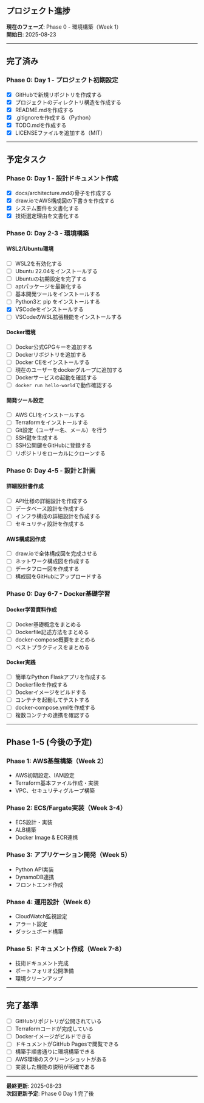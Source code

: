 ##  プロジェクト進捗

**現在のフェーズ**: Phase 0 - 環境構築（Week 1）  
**開始日**: 2025-08-23

---

##  完了済み

### Phase 0: Day 1 - プロジェクト初期設定
- [x] GitHubで新規リポジトリを作成する
- [x] プロジェクトのディレクトリ構造を作成する
- [x] README.mdを作成する  
- [x] .gitignoreを作成する（Python）
- [x] TODO.mdを作成する
- [x] LICENSEファイルを追加する（MIT）

---

##  予定タスク

### Phase 0: Day 1 - 設計ドキュメント作成

- [x] docs/architecture.mdの骨子を作成する
- [x] draw.ioでAWS構成図の下書きを作成する
- [x] システム要件を文書化する
- [x] 技術選定理由を文書化する

### Phase 0: Day 2-3 - 環境構築

#### WSL2/Ubuntu環境
- [ ] WSL2を有効化する
- [ ] Ubuntu 22.04をインストールする
- [ ] Ubuntuの初期設定を完了する
- [ ] aptパッケージを最新化する
- [ ] 基本開発ツールをインストールする
- [ ] Python3と pip をインストールする
- [x] VSCodeをインストールする
- [ ] VSCodeのWSL拡張機能をインストールする

#### Docker環境
- [ ] Docker公式GPGキーを追加する
- [ ] Dockerリポジトリを追加する
- [ ] Docker CEをインストールする
- [ ] 現在のユーザーをdockerグループに追加する
- [ ] Dockerサービスの起動を確認する
- [ ] `docker run hello-world`で動作確認する

#### 開発ツール設定
- [ ] AWS CLIをインストールする
- [ ] Terraformをインストールする
- [ ] Git設定（ユーザー名、メール）を行う
- [ ] SSH鍵を生成する
- [ ] SSH公開鍵をGitHubに登録する
- [ ] リポジトリをローカルにクローンする

### Phase 0: Day 4-5 - 設計と計画

#### 詳細設計書作成
- [ ] API仕様の詳細設計を作成する
- [ ] データベース設計を作成する
- [ ] インフラ構成の詳細設計を作成する
- [ ] セキュリティ設計を作成する

#### AWS構成図作成
- [ ] draw.ioで全体構成図を完成させる
- [ ] ネットワーク構成図を作成する
- [ ] データフロー図を作成する
- [ ] 構成図をGitHubにアップロードする

### Phase 0: Day 6-7 - Docker基礎学習

#### Docker学習資料作成
- [ ] Docker基礎概念をまとめる
- [ ] Dockerfile記述方法をまとめる
- [ ] docker-compose概要をまとめる
- [ ] ベストプラクティスをまとめる

#### Docker実践
- [ ] 簡単なPython Flaskアプリを作成する
- [ ] Dockerfileを作成する
- [ ] Dockerイメージをビルドする
- [ ] コンテナを起動してテストする
- [ ] docker-compose.ymlを作成する
- [ ] 複数コンテナの連携を確認する

---

##  Phase 1-5 (今後の予定)

### Phase 1: AWS基盤構築（Week 2）
- AWS初期設定、IAM設定
- Terraform基本ファイル作成・実装
- VPC、セキュリティグループ構築

### Phase 2: ECS/Fargate実装（Week 3-4）
- ECS設計・実装
- ALB構築
- Docker Image & ECR連携

### Phase 3: アプリケーション開発（Week 5）
- Python API実装
- DynamoDB連携
- フロントエンド作成

### Phase 4: 運用設計（Week 6）
- CloudWatch監視設定
- アラート設定
- ダッシュボード構築

### Phase 5: ドキュメント作成（Week 7-8）
- 技術ドキュメント完成
- ポートフォリオ公開準備
- 環境クリーンアップ

---


##  完了基準

- [ ] GitHubリポジトリが公開されている
- [ ] Terraformコードが完成している
- [ ] Dockerイメージがビルドできる
- [ ] ドキュメントがGitHub Pagesで閲覧できる
- [ ] 構築手順書通りに環境構築できる
- [ ] AWS環境のスクリーンショットがある
- [ ] 実装した機能の説明が明確である

---

**最終更新**: 2025-08-23  
**次回更新予定**: Phase 0 Day 1 完了後
